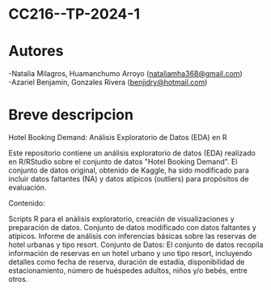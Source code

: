 # CC216--TP-2024-1

# Autores

-Natalia Milagros, Huamanchumo Arroyo (nataliamha368@gmail.com)   
-Azariel Benjamin, Gonzales Rivera (benjidry@hotmail.com)

# Breve descripcion

Hotel Booking Demand: Análisis Exploratorio de Datos (EDA) en R

Este repositorio contiene un análisis exploratorio de datos (EDA) realizado en R/RStudio sobre el conjunto de datos "Hotel Booking Demand". El conjunto de datos original, obtenido de Kaggle, ha sido modificado para incluir datos faltantes (NA) y datos atípicos (outliers) para propósitos de evaluación.

Contenido:

Scripts R para el análisis exploratorio, creación de visualizaciones y preparación de datos.
Conjunto de datos modificado con datos faltantes y atípicos.
Informe de análisis con inferencias básicas sobre las reservas de hotel urbanas y tipo resort.
Conjunto de Datos:
El conjunto de datos recopila información de reservas en un hotel urbano y uno tipo resort, incluyendo detalles como fecha de reserva, duración de estadía, disponibilidad de estacionamiento, número de huéspedes adultos, niños y/o bebés, entre otros.
